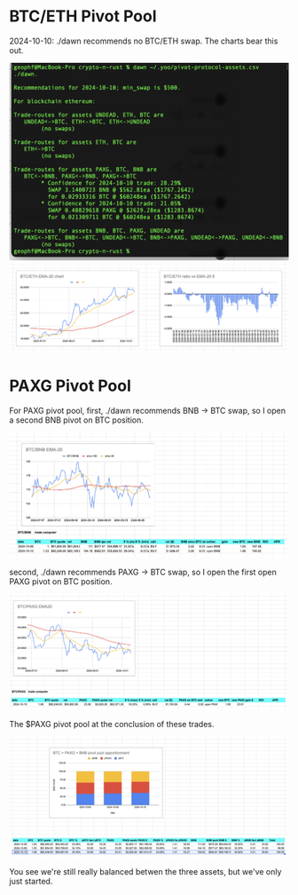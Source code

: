 # BTC/ETH Pivot Pool

2024-10-10: ./dawn recommends no BTC/ETH swap. The charts bear this out. 

![./dawn recommends no swap](imgs/01-dawn-rec.png)
![BTC/ETH chart](imgs/02-btc-eth.png)

# PAXG Pivot Pool

For PAXG pivot pool, first, ./dawn recommends BNB -> BTC swap, so I open a second BNB pivot on BTC position.

![BTC/BNB chart](imgs/03-btc-bnb.png)

second, ./dawn recommends PAXG -> BTC swap, so I open the first open PAXG pivot on BTC position.

![BTC/PAXG chart](imgs/04-btc-paxg.png)

The $PAXG pivot pool at the conclusion of these trades. 

![PAXG pivot pool after trades](imgs/05-paxg-pivot-pool.png)

You see we're still really balanced betwen the three assets, but we've only just started.

